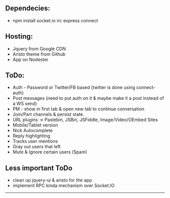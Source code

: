 ## Dependecies:
*  npm install socket.io irc express connect


## Hosting:
* Jquery from Google CDN
* Aristo theme from Github
* App on Nodester


## ToDo:
* Auth - Password or Twitter/FB based (twitter is done using connect-auth)
* Post messages (need to put auth on it & maybe make it a post instead of a WS send)
* PM - show in first tab & open new tab to continue conversation
* Join/Part channels & persist state.
* URL plugins -> Pastebin, JSBin, JSFiddle, Image/Video/OEmbed Sites
* Mobile/Tablet version
* Nick Autocomplete
* Reply highlighting
* Tracks user mentions
* Gray out users that left
* Mute & Ignore certain users (Spam)

## Less important ToDo
* clean up jquery-ui & aristo for the app
* implement RPC kinda mechanism over Socket.IO

- - - - -

